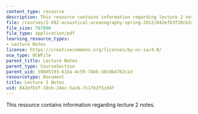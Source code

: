 ```yaml
---
content_type: resource
description: This resource contains information regarding lecture 2 notes.
file: /courses/2-682-acoustical-oceanography-spring-2012/842efb3f10cb24ec5ac67c17b2f5cd4f_MIT2_682S12_lec02.pdf
file_size: 767096
file_type: application/pdf
learning_resource_types:
- Lecture Notes
license: https://creativecommons.org/licenses/by-nc-sa/4.0/
ocw_type: OCWFile
parent_title: Lecture Notes
parent_type: CourseSection
parent_uid: 590d5193-61ba-4c59-74bb-38c0b4762ca3
resourcetype: Document
title: Lecture 2 Notes
uid: 842efb3f-10cb-24ec-5ac6-7c17b2f5cd4f
---
```

This resource contains information regarding lecture 2 notes.